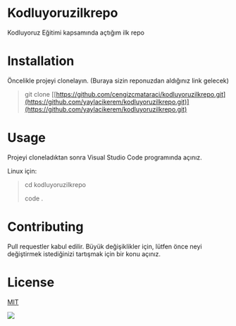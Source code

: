 # Kodluyoruzilkrepo
Kodluyoruz Eğitimi kapsamında açtığım ilk repo

# Installation

Öncelikle projeyi clonelayın. (Buraya sizin reponuzdan aldığınız link gelecek)

>git clone [[https://github.com/cengizcmataraci/kodluyoruzilkrepo.git](https://github.com/yaylacikerem/kodluyoruzilkrepo.git)](https://github.com/yaylacikerem/kodluyoruzilkrepo.git)

# Usage

Projeyi cloneladıktan sonra Visual Studio Code programında açınız.

Linux için:

>cd kodluyoruzilkrepo 
>
>code .

# Contributing

Pull requestler kabul edilir. Büyük değişiklikler için, lütfen önce neyi değiştirmek istediğinizi tartışmak için bir konu açınız.

# License
[MIT](https://choosealicense.com/licenses/mit/)



![](https://media-exp1.licdn.com/dms/image/C4D1BAQEGoWyZ5wun2g/company-background_10000/0/1652169602399?e=1665792000&v=beta&t=BLzckQTGxp-TuyZj10Sz57_yKYy81NbuyF9fOxqVZ2c)




